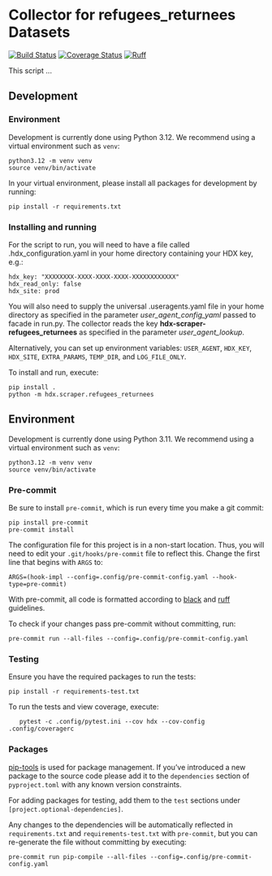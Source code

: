 # Collector for refugees_returnees Datasets
[![Build Status](https://github.com/OCHA-DAP/hdx-scraper-refugees_returnees/actions/workflows/run-python-tests.yaml/badge.svg)](https://github.com/OCHA-DAP/hdx-scraper-refugees_returnees/actions/workflows/run-python-tests.yaml)
[![Coverage Status](https://coveralls.io/repos/github/OCHA-DAP/hdx-scraper-refugees_returnees/badge.svg?branch=main&ts=1)](https://coveralls.io/github/OCHA-DAP/hdx-scraper-refugees_returnees?branch=main)
[![Ruff](https://img.shields.io/endpoint?url=https://raw.githubusercontent.com/astral-sh/ruff/main/assets/badge/v2.json)](https://github.com/astral-sh/ruff)

This script ...

## Development

### Environment

Development is currently done using Python 3.12. We recommend using a virtual
environment such as ``venv``:

    python3.12 -m venv venv
    source venv/bin/activate

In your virtual environment, please install all packages for
development by running:

    pip install -r requirements.txt

### Installing and running


For the script to run, you will need to have a file called
.hdx_configuration.yaml in your home directory containing your HDX key, e.g.:

    hdx_key: "XXXXXXXX-XXXX-XXXX-XXXX-XXXXXXXXXXXX"
    hdx_read_only: false
    hdx_site: prod

 You will also need to supply the universal .useragents.yaml file in your home
 directory as specified in the parameter *user_agent_config_yaml* passed to
 facade in run.py. The collector reads the key **hdx-scraper-refugees_returnees** as specified
 in the parameter *user_agent_lookup*.

 Alternatively, you can set up environment variables: `USER_AGENT`, `HDX_KEY`,
`HDX_SITE`, `EXTRA_PARAMS`, `TEMP_DIR`, and `LOG_FILE_ONLY`.

To install and run, execute:

    pip install .
    python -m hdx.scraper.refugees_returnees

## Environment

Development is currently done using Python 3.11. We recommend using a virtual
environment such as ``venv``:

    python3.12 -m venv venv
    source venv/bin/activate

### Pre-commit

Be sure to install `pre-commit`, which is run every time
you make a git commit:

```shell
pip install pre-commit
pre-commit install
```

The configuration file for this project is in a
non-start location. Thus, you will need to edit your
`.git/hooks/pre-commit` file to reflect this. Change
the first line that begins with `ARGS` to:

    ARGS=(hook-impl --config=.config/pre-commit-config.yaml --hook-type=pre-commit)

With pre-commit, all code is formatted according to
[black]("https://github.com/psf/black") and
[ruff]("https://github.com/charliermarsh/ruff") guidelines.

To check if your changes pass pre-commit without committing, run:

    pre-commit run --all-files --config=.config/pre-commit-config.yaml

### Testing

Ensure you have the required packages to run the tests:

    pip install -r requirements-test.txt

To run the tests and view coverage, execute:

`    pytest -c .config/pytest.ini --cov hdx --cov-config .config/coveragerc
`
### Packages

[pip-tools](https://github.com/jazzband/pip-tools) is used for
package management.  If you’ve introduced a new package to the
source code please add it to the `dependencies` section of
`pyproject.toml` with any known version constraints.

For adding packages for testing, add them to
the `test` sections under `[project.optional-dependencies]`.

Any changes to the dependencies will be automatically reflected in
`requirements.txt` and `requirements-test.txt` with `pre-commit`,
but you can re-generate the file without committing by executing:

    pre-commit run pip-compile --all-files --config=.config/pre-commit-config.yaml

